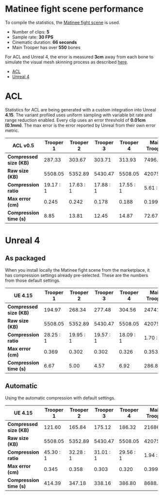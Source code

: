 # Matinee fight scene performance

To compile the statistics, the [Matinee fight scene](http://nfrechette.github.io/2017/10/05/acl_in_ue4/) is used.

*  Number of clips: **5**
*  Sample rate: **30 FPS**
*  Cinematic duration: **66 seconds**
*  Main Trooper has over **550** bones

For ACL and Unreal 4, the error is measured **3cm** away from each bone to simulate the visual mesh skinning process as described [here](error_metrics.md).

*  [ACL](fight_scene_performance.md#acl)
*  [Unreal 4](fight_scene_performance.md#unreal-4)

# ACL

Statistics for ACL are being generated with a custom integration into Unreal **4.15**. The variant profiled uses uniform sampling with variable bit rate and range reduction enabled. Every clip uses an error threshold of **0.01cm (0.1mm)**. The max error is the error reported by Unreal from their own error metric.

| ACL v0.5 | Trooper 1 | Trooper 2 | Trooper 3 | Trooper 4 | Main Trooper | Total |
| -------- | --------- | --------- | --------- | --------- | ------------ | ----- |
| **Compressed size (KB)** | 287.33 | 303.67 | 303.71 | 313.93 | 7496.00 | 8704.64 |
| **Raw size (KB)** | 5508.05 | 5352.89 | 5430.47 | 5508.05 | 42075.43 | 63874.88 |
| **Compression ratio** | 19.17 : 1 | 17.63 : 1 | 17.88 : 1 | 17.55 : 1 | 5.61 : 1 | 7.34 : 1 |
| **Max error (cm)** | 0.245 | 0.242 | 0.178 | 0.188 | 0.199 | |
| **Compression time (s)** | 8.85 | 13.81 | 12.45 | 14.87 | 72.67 | 122.66 |

# Unreal 4

## As packaged

When you install locally the Matinee fight scene from the marketplace, it has compression settings already pre-selected. These are the numbers from those default settings.

| UE 4.15 | Trooper 1 | Trooper 2 | Trooper 3 | Trooper 4 | Main Trooper | Total |
| ------- | --------- | --------- | --------- | --------- | ------------ | ----- |
| **Compressed size (KB)** | 194.97 | 268.34 | 277.48 | 304.56 | 24741.00 | 25786.35 |
| **Raw size (KB)** | 5508.05 | 5352.89 | 5430.47 | 5508.05 | 42075.43 | 63874.88 |
| **Compression ratio** | 28.25 : 1 | 19.95 : 1 | 19.57 : 1 | 18.09 : 1 | 1.70 : 1 | 2.48 : 1 |
| **Max error (cm)** | 0.369 | 0.302 | 0.302 | 0.326 | 0.353 | |
| **Compression time (s)** | 6.67 | 5.00 | 4.57 | 6.92 | 286.86 | 310.02 |

## Automatic

Using the automatic compression with default settings.

| UE 4.15 | Trooper 1 | Trooper 2 | Trooper 3 | Trooper 4 | Main Trooper | Total |
| ------- | --------- | --------- | --------- | --------- | ------------ | ----- |
| **Compressed size (KB)** | 121.60 | 165.84 | 175.12 | 186.32 | 21686.00 | 22334.88 |
| **Raw size (KB)** | 5508.05 | 5352.89 | 5430.47 | 5508.05 | 42075.43 | 63874.88 |
| **Compression ratio** | 45.30 : 1 | 32.28 : 1 | 31.01 : 1 | 29.56 : 1 | 1.94 : 1 | 2.86 : 1 |
| **Max error (cm)** | 0.345 | 0.358 | 0.303 | 0.320 | 0.399 | |
| **Compression time (s)** | 414.39 | 347.18 | 338.16 | 386.80 | 8688.41 | 10174.94 |

